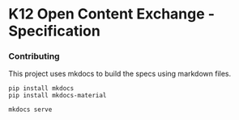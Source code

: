 # K12 Open Content Exchange - Specification


### Contributing

This project uses mkdocs to build the specs using markdown files.

```
pip install mkdocs
pip install mkdocs-material

mkdocs serve
```


